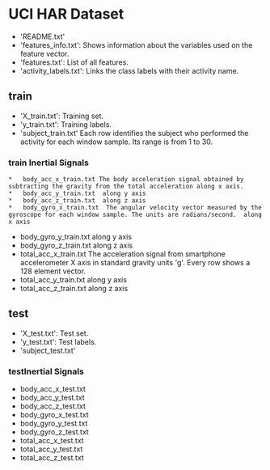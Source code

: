 #  UCI HAR Dataset
* 'README.txt' 
* 'features_info.txt': Shows information about the variables used on the feature vector. 
* 'features.txt': List of all features. 
* 'activity_labels.txt': Links the class labels with their activity name.

## train
  *  'X_train.txt': Training set. 
  *  'y_train.txt': Training labels. 
  *  'subject_train.txt' Each row identifies the subject who performed the activity for each window sample. Its range is from 1 to 30.
  
  ### train Inertial Signals
    *   body_acc_x_train.txt The body acceleration signal obtained by subtracting the gravity from the total acceleration along x axis.  
    *   body_acc_y_train.txt  along y axis
    *   body_acc_z_train.txt  along z axis
    *   body_gyro_x_train.txt  The angular velocity vector measured by the gyroscope for each window sample. The units are radians/second.  along x axis
   *   body_gyro_y_train.txt along y axis
   *   body_gyro_z_train.txt along z axis
   *   total_acc_x_train.txt  The acceleration signal from smartphone accelerometer X axis in standard gravity units 'g'. Every row shows a 128 element vector.
   *   total_acc_y_train.txt along y axis
   *   total_acc_z_train.txt  along z axis

## test
*  'X_test.txt': Test set. 
*  'y_test.txt': Test labels. 
*  'subject_test.txt'

###  testInertial Signals 
*   body_acc_x_test.txt 
*   body_acc_y_test.txt 
*   body_acc_z_test.txt 
*   body_gyro_x_test.txt 
*   body_gyro_y_test.txt 
*   body_gyro_z_test.txt 
*   total_acc_x_test.txt 
*   total_acc_y_test.txt 
*   total_acc_z_test.txt 

